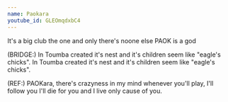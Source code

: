 ```yaml
---
name: Paokara
youtube_id: GLEOmqdxbC4
---
```


It's a big club
the one and only
there's noone else
PAOK is a god

(BRIDGE:)
In Toumba created it's nest
and it's children seem like "eagle's chicks".
In Toumba created it's nest
and it's children seem like "eagle's chicks".

(REF:)
PAOKara, there's crazyness in my mind
whenever you'll play, I'll follow you
I'll die for you and I live only cause of you.
